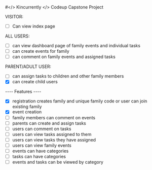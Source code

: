 #</> Kincurrently </>
Codeup Capstone Project

VISITOR:
- [ ] Can view index page 

ALL USERS:
- [ ] can view dashboard page of family events and individual tasks
- [ ] can create events for family
- [ ] can comment on family events and assigned tasks

PARENT/ADULT USER:
- [ ] can assign tasks to children and other family members
- [x] can create child users

---- Features ----
- [x] registration creates family and unique family code or user can join existing family
- [x] event creation
- [ ] family members can comment on events
- [ ] parents can create and assign tasks
- [ ] users can comment on tasks
- [ ] users can view tasks assigned to them
- [ ] users can view tasks they have assigned
- [ ] users can view family events
- [ ] events can have categories
- [ ] tasks can have categories
- [ ] events and tasks can be viewed by category